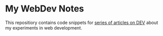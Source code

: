# My WebDev Notes
This repositiory contains code snippets for [series of articles on DEV](https://dev.to/ziizium/my-webdev-notes-5305) about my experiments in web development.
